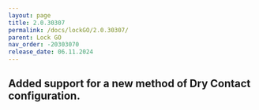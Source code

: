 ```yaml
---
layout: page
title: 2.0.30307
permalink: /docs/lockGO/2.0.30307/
parent: Lock GO
nav_order: -20303070
release_date: 06.11.2024
---
```


## Added support for a new method of Dry Contact configuration.
